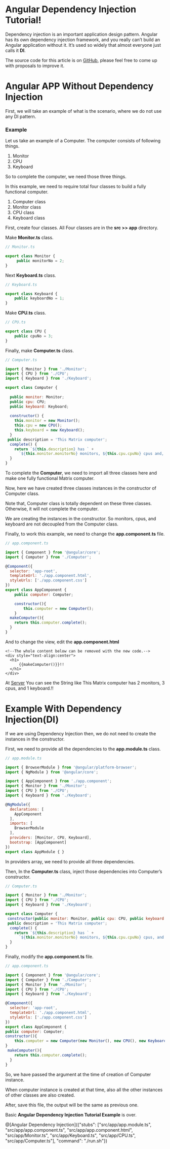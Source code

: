 # Angular Dependency Injection Tutorial!

Dependency injection is an important application design pattern. Angular has its own dependency injection framework, and you really can’t build an Angular application without it. It’s used so widely that almost everyone just calls it <b>DI</b>.

The source code for this article is on [GitHub](https://github.com/KrunalLathiya/playground-WaGNxCvz), please feel free to come up with proposals to improve it.

# Angular APP Without Dependency Injection
First, we will take an example of what is the scenario, where we do not use any DI pattern.

### Example
Let us take an example of a Computer. The computer consists of following things.

1. Monitor
2. CPU
3. Keyboard

So to complete the computer, we need those three things.

In this example, we need to require total four classes to build a fully functional computer.

1. Computer class
2. Monitor class
3. CPU class
4. Keyboard class

First, create four classes. All Four classes are in the <b>src  >>  app</b> directory.

Make <b>Monitor.ts</b> class.

```javascript
// Monitor.ts

export class Monitor {
     public monitorNo = 2;
}
```
Next <b>Keyboard.ts</b> class.
```javascript
// Keyboard.ts

export class Keyboard {
    public keyboardNo = 1;
}
```
Make <b>CPU.ts</b> class.
```javascript
// CPU.ts

export class CPU {
    public cpuNo = 3;
}
```
Finally, make <b>Computer.ts</b> class.
```javascript
// Computer.ts

import { Monitor } from './Monitor';
import { CPU } from './CPU';
import { Keyboard } from './Keyboard';

export class Computer {
 
  public monitor: Monitor;
  public cpu: CPU;
  public keyboard: Keyboard;
 
  constructor() {
    this.monitor = new Monitor();
    this.cpu = new CPU();
    this.keyboard = new Keyboard();
  }
 public description = 'This Matrix computer';
  complete() {
    return `${this.description} has ` +
      `${this.monitor.monitorNo} monitors, ${this.cpu.cpuNo} cpus and, ${this.keyboard.keyboardNo} keyboard.`;
  }
}
```
To complete the <b>Computer</b>, we need to import all three classes here and make one fully functional Matrix computer.

Now, here we have created three classes instances in the constructor of Computer class.

Note that, Computer class is totally dependent on these three classes. Otherwise, it will not complete the computer.

We are creating the instances in the constructor. So monitors, cpus, and keyboard are not decoupled from the Computer class.

Finally, to work this example, we need to change the <b>app.component.ts</b> file.
```javascript
// app.component.ts

import { Component } from '@angular/core';
import { Computer } from './Computer';

@Component({
  selector: 'app-root',
  templateUrl: './app.component.html',
  styleUrls: ['./app.component.css']
})
export class AppComponent {
    public computer: Computer;

    constructor(){
        this.computer = new Computer();
    }
  makeComputer(){
  	return this.computer.complete();
  }
}
```
And to change the view, edit the <b>app.component.html</b>
```
<!--The whole content below can be removed with the new code.-->
<div style="text-align:center">
  <h1>
      {{makeComputer()}}!!
  </h1>
</div>
```
At [Server](http://localhost:4200/)
You can see the String like This Matrix computer has 2 monitors, 3 cpus, and 1 keyboard.!!

# Example With Dependency Injection(DI)

If we are using Dependency Injection then, we do not need to create the instances in the constructor.

First, we need to provide all the dependencies to the <b>app.module.ts</b> class.
```javascript
// app.module.ts

import { BrowserModule } from '@angular/platform-browser';
import { NgModule } from '@angular/core';

import { AppComponent } from './app.component';
import { Monitor } from './Monitor';
import { CPU } from './CPU';
import { Keyboard } from './Keyboard';

@NgModule({
  declarations: [
    AppComponent
  ],
  imports: [
    BrowserModule
  ],
  providers: [Monitor, CPU, Keyboard],
  bootstrap: [AppComponent]
})
export class AppModule { }
```
In providers array, we need to provide all three dependencies.

Then, In the <b>Computer.ts</b> class, inject those dependencies into Computer’s constructor.
```javascript
// Computer.ts

import { Monitor } from './Monitor';
import { CPU } from './CPU';
import { Keyboard } from './Keyboard';

export class Computer { 
 constructor(public monitor: Monitor, public cpu: CPU, public keyboard: Keyboard) {}
 public description = 'This Matrix computer';
  complete() {
    return `${this.description} has ` +
      `${this.monitor.monitorNo} monitors, ${this.cpu.cpuNo} cpus, and ${this.keyboard.keyboardNo} keyboard.`;
  }
}
```
Finally, modify the <b>app.component.ts</b> file.
```javascript
// app.component.ts

import { Component } from '@angular/core';
import { Computer } from './Computer';
import { Monitor } from './Monitor';
import { CPU } from './CPU';
import { Keyboard } from './Keyboard';

@Component({
  selector: 'app-root',
  templateUrl: './app.component.html',
  styleUrls: ['./app.component.css']
})
export class AppComponent {
public computer: Computer;	
constructor(){
    this.computer = new Computer(new Monitor(), new CPU(), new Keyboard());
}
 makeComputer(){
  	return this.computer.complete();
  }
}
```
So, we have passed the argument at the time of creation of Computer instance.

When computer instance is created at that time, also all the other instances of other classes are also created.

After, save this file, the output will be the same as previous one.

Basic <b>Angular Dependency Injection Tutorial Example</b> is over.

@[Angular Dependency Injection]({"stubs": ["src/app/app.module.ts", "src/app/app.component.ts", "src/app/app.component.html", "src/app/Monitor.ts", "src/app/Keyboard.ts", "src/app/CPU.ts", "src/app/Computer.ts"], "command": "./run.sh"})